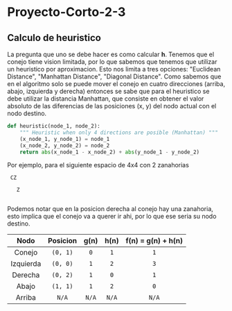 # Proyecto-Corto-2-3

## Calculo de heuristico

La pregunta que uno se debe hacer es como calcular **h**. Tenemos que el conejo tiene vision limitada, por lo que sabemos que tenemos que utilizar un heuristico por aproximacion. Esto nos limita a tres opciones: "Euclidean Distance", "Manhattan Distance", "Diagonal Distance".
Como sabemos que en el algoritmo solo se puede mover el conejo en cuatro direcciones (arriba, abajo, izquierda y derecha) entonces se sabe que para el heuristico se debe utilizar la distancia Manhattan, que consiste en obtener el valor absoluto de las diferencias de las posiciones (x, y) del nodo actual con el nodo destino.

```python
def heuristic(node_1, node_2):
    """ Heuristic when only 4 directions are posible (Manhattan) """
    (x_node_1, y_node_1) = node_1
    (x_node_2, y_node_2) = node_2
    return abs(x_node_1 - x_node_2) + abs(y_node_1 - y_node_2)
```

Por ejemplo, para el siguiente espacio de 4x4 con 2 zanahorias
```
 CZ 
    
   Z
    
```
Podemos notar que en la posicion derecha al conejo hay una zanahoria, esto implica que el conejo va a querer ir ahi, por lo que ese seria su nodo destino.

| Nodo | Posicion | g(n) | h(n) | f(n) = g(n) + h(n) |
|:--:|:--:|:--:|:--:|:--:|
| Conejo | `(0, 1)` | `0` | `1` | `1` |
| Izquierda | `(0, 0)` | `1` | `2` | `3` |
| Derecha | `(0, 2)` | `1` | `0` | `1` |
| Abajo | `(1, 1)` | `1` | `2` | `0` |
| Arriba | `N/A` | `N/A` | `N/A` | `N/A` |


